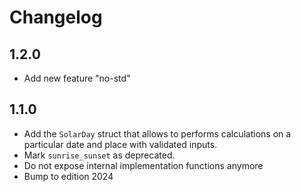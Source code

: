 # Changelog

## 1.2.0

- Add new feature "no-std"

## 1.1.0

- Add the `SolarDay` struct that allows to performs calculations on a
  particular date and place with validated inputs.
- Mark `sunrise_sunset` as deprecated.
- Do not expose internal implementation functions anymore
- Bump to edition 2024
